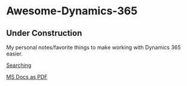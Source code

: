 # Awesome-Dynamics-365
## Under Construction
My personal notes/favorite things to make working with Dynamics 365 easier.

[Searching](https://github.com/click-here/Awesome-Dynamics-365/blob/master/Search.md)

[MS Docs as PDF](https://docs.microsoft.com/en-us/dynamics365/customer-engagement/opbuildpdf/customize/TOC.pdf?branch=live)
